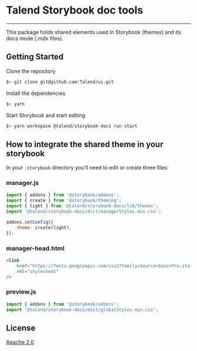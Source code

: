 # Talend Storybook doc tools

<hr />

This package holds shared elements used in Storybook (themes) and its docs mode (.mdx files).

## Getting Started

Clone the repository

```sh
$> git clone git@github.com:Talend/ui.git
```

Install the dependencies

```sh
$> yarn
```

Start Storybook and start editing

```sh
$> yarn workspace @talend/storybook-docs run start
```

## How to integrate the shared theme in your storybook

In your `.storybook` directory you'll need to edit or create three files:

### manager.js

```js
import { addons } from '@storybook/addons';
import { create } from '@storybook/theming';
import { light } from '@talend/storybook-docs/lib/themes';
import '@talend/storybook-docs/dist/managerStyles.min.css';

addons.setConfig({
	theme: create(light),
});
```

### manager-head.html

```html
<link
	href="https://fonts.googleapis.com/css2?family=Source+Sans+Pro:ital,wght@0,200;0,300;0,400;0,600;0,700;0,900;1,200;1,300;1,400;1,600;1,700;1,900&display=swap"
	rel="stylesheet"
/>
```

### preview.js

```js
import { addons } from '@storybook/addons';
import '@talend/storybook-docs/dist/globalStyles.min.css';
```

## License

[Apache 2.0](https://github.com/Talend/ui/blob/master/packages/storybook-docs/LICENSE)
